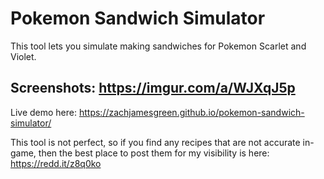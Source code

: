 # Pokemon Sandwich Simulator

This tool lets you simulate making sandwiches for Pokemon Scarlet and Violet.

## Screenshots: https://imgur.com/a/WJXqJ5p

Live demo here: https://zachjamesgreen.github.io/pokemon-sandwich-simulator/

This tool is not perfect, so if you find any recipes that are not accurate in-game, then the best place to post them for my visibility is here: https://redd.it/z8q0ko

